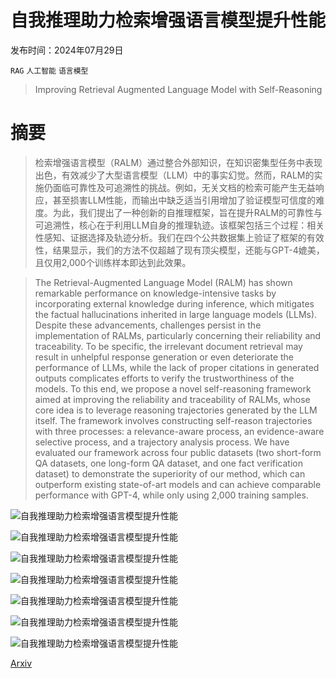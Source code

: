 # 自我推理助力检索增强语言模型提升性能

发布时间：2024年07月29日

`RAG` `人工智能` `语言模型`

> Improving Retrieval Augmented Language Model with Self-Reasoning

# 摘要

> 检索增强语言模型（RALM）通过整合外部知识，在知识密集型任务中表现出色，有效减少了大型语言模型（LLM）中的事实幻觉。然而，RALM的实施仍面临可靠性及可追溯性的挑战。例如，无关文档的检索可能产生无益响应，甚至损害LLM性能，而输出中缺乏适当引用增加了验证模型可信度的难度。为此，我们提出了一种创新的自推理框架，旨在提升RALM的可靠性与可追溯性，核心在于利用LLM自身的推理轨迹。该框架包括三个过程：相关性感知、证据选择及轨迹分析。我们在四个公共数据集上验证了框架的有效性，结果显示，我们的方法不仅超越了现有顶尖模型，还能与GPT-4媲美，且仅用2,000个训练样本即达到此效果。

> The Retrieval-Augmented Language Model (RALM) has shown remarkable performance on knowledge-intensive tasks by incorporating external knowledge during inference, which mitigates the factual hallucinations inherited in large language models (LLMs). Despite these advancements, challenges persist in the implementation of RALMs, particularly concerning their reliability and traceability. To be specific, the irrelevant document retrieval may result in unhelpful response generation or even deteriorate the performance of LLMs, while the lack of proper citations in generated outputs complicates efforts to verify the trustworthiness of the models. To this end, we propose a novel self-reasoning framework aimed at improving the reliability and traceability of RALMs, whose core idea is to leverage reasoning trajectories generated by the LLM itself. The framework involves constructing self-reason trajectories with three processes: a relevance-aware process, an evidence-aware selective process, and a trajectory analysis process. We have evaluated our framework across four public datasets (two short-form QA datasets, one long-form QA dataset, and one fact verification dataset) to demonstrate the superiority of our method, which can outperform existing state-of-art models and can achieve comparable performance with GPT-4, while only using 2,000 training samples.

![自我推理助力检索增强语言模型提升性能](../../../paper_images/2407.19813/x1.png)

![自我推理助力检索增强语言模型提升性能](../../../paper_images/2407.19813/x2.png)

![自我推理助力检索增强语言模型提升性能](../../../paper_images/2407.19813/robustness_emnlp.png)

![自我推理助力检索增强语言模型提升性能](../../../paper_images/2407.19813/citation_human_emnlp.png)

![自我推理助力检索增强语言模型提升性能](../../../paper_images/2407.19813/x3.png)

![自我推理助力检索增强语言模型提升性能](../../../paper_images/2407.19813/x4.png)

![自我推理助力检索增强语言模型提升性能](../../../paper_images/2407.19813/x5.png)

[Arxiv](https://arxiv.org/abs/2407.19813)